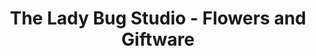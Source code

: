 ---
title: "The Lady Bug Studio - Flowers and Giftware"
url: /olds/the-lady-bug-studio-flowers-and-giftware/
shop: Blumen
---